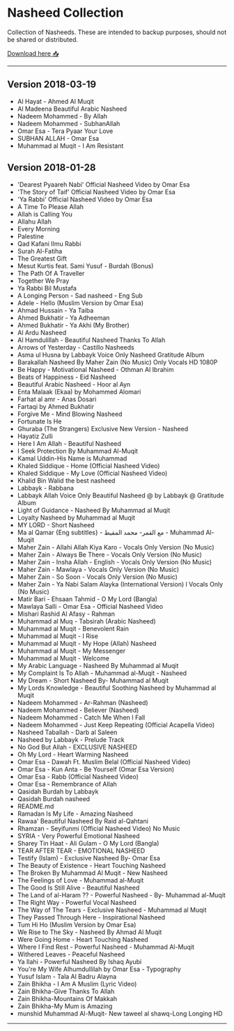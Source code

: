 # Nasheed Collection

Collection of Nasheeds. These are intended to backup purposes, should not be shared or distributed.

[Download here 📥](https://github.com/Nasheeds/collection/releases) 

--- 
## Version 2018-03-19
- Al Hayat - Ahmed Al Muqit
- Al Madeena  Beautiful Arabic Nasheed
- Nadeem Mohammed -  By Allah
- Nadeem Mohammed - SubhanAllah
- Omar Esa - Tera Pyaar  Your Love 
- SUBHAN ALLAH - Omar Esa
- Muhammad al Muqit - I Am Resistant

## Version 2018-01-28

- 'Dearest Pyaareh Nabi' Official Nasheed Video by Omar Esa
- 'The Story of Taif' Official Nasheed Video by Omar Esa
- 'Ya Rabbi' Official Nasheed Video by Omar Esa
- A Time To Please Allah
- Allah is Calling You
- Allahu Allah
- Every Morning
- Palestine
- Qad Kafani Ilmu Rabbi
- Surah Al-Fatiha
- The Greatest Gift
- Mesut Kurtis feat. Sami Yusuf - Burdah (Bonus)
- The Path Of A Traveller
- Together We Pray
- Ya Rabbi Bil Mustafa
- A Longing Person - Sad nasheed - Eng Sub
- Adele - Hello (Muslim Version by Omar Esa)
- Ahmad Hussain - Ya Taiba
- Ahmed Bukhatir - Ya Adheeman
- Ahmed Bukhatir - Ya Akhi (My Brother)
- Al Ardu Nasheed
- Al Hamdulillah - Beautiful Nasheed Thanks To Allah
- Arrows of Yesterday - Castillo Nasheeds
- Asma ul Husna by Labbayk  Voice Only Nasheed  Gratitude Album
- Barakallah Nasheed By Maher Zain (No Music) Only Vocals HD 1080P
- Be Happy - Motivational Nasheed - Othman Al Ibrahim
- Beats of Happiness - Eid Nasheed
- Beautiful Arabic Nasheed - Hoor al Ayn
- Enta Malaak (Ekaa) by Mohammed Alomari
- Farhat al amr - Anas Dosari
- Fartaqi by Ahmed Bukhatir
- Forgive Me - Mind Blowing Nasheed
- Fortunate Is He
- Ghuraba (The Strangers) Exclusive New Version - Nasheed
- Hayatiz Zulli
- Here I Am Allah - Beautiful Nasheed
- I Seek Protection By Muhammad Al-Muqit
- Kamal Uddin-His Name is Muhammad
- Khaled Siddique - Home (Official Nasheed Video)
- Khaled Siddique - My Love (Official Nasheed Video)
- Khalid Bin Walid the best nasheed
- Labbayk - Rabbana
- Labbayk Allah Voice Only Beautiful Nasheed @ by Labbayk @ Gratitude Album
- Light of Guidance - Nasheed By Muhammad al Muqit
- Loyalty Nasheed by Muhammad al Muqit
- MY LORD - Short Nasheed
- Ma al Qamar {Eng subtitles} - مع القمر- محمد المقيط - Muhammad Al-Muqit
- Maher Zain - Allahi Allah Kiya Karo - Vocals Only Version (No Music)
- Maher Zain - Always Be There - Vocals Only Version (No Music)
- Maher Zain - Insha Allah - English - Vocals Only Version (No Music)
- Maher Zain - Mawlaya - Vocals Only Version (No Music)
- Maher Zain - So Soon - Vocals Only Version (No Music)
- Maher Zain - Ya Nabi Salam Alayka (International Version) l Vocals Only (No Music)
- Matir Bari - Ehsaan Tahmid - O My Lord (Bangla)
- Mawlaya Salli - Omar Esa - Official Nasheed Video
- Mishari Rashid Al Afasy - Rahman
- Muhammad al Muq - Tabsirah (Arabic Nasheed)
- Muhammad al Muqit - Benevolent Rain
- Muhammad al Muqit - I Rise
- Muhammad al Muqit - My Hope (Allah) Nasheed
- Muhammad al Muqit - My Messenger
- Muhammad al Muqit - Welcome
- My Arabic Language - Nasheed By Muhammad al Muqit
- My Complaint Is To Allah - Muhammad al-Muqit - Nasheed
- My Dream - Short Nasheed By- Muhammad al Muqit
- My Lords Knowledge - Beautiful Soothing Nasheed by Muhammad al Muqit
- Nadeem Mohammed - Ar-Rahman (Nasheed)
- Nadeem Mohammed - Believer (Nasheed)
- Nadeem Mohammed - Catch Me When I Fall
- Nadeem Mohammed - Just Keep Repeating (Official Acapella Video)
- Nasheed Taballah - Darb al Saleen
- Nasheed by Labbayk - Prelude Track
- No God But Allah - EXCLUSIVE NASHEED
- Oh My Lord - Heart Warming Nasheed
- Omar Esa - Dawah Ft. Muslim Belal (Official Nasheed Video)
- Omar Esa - Kun Anta - Be Yourself (Omar Esa Version)
- Omar Esa - Rabb (Official Nasheed Video)
- Omar Esa - Remembrance of Allah
- Qasidah Burdah by Labbayk
- Qasidah Burdah nasheed
- README.md
- Ramadan Is My Life - Amazing Nasheed
- Rawaa' Beautiful Nasheed By Raid al-Qahtani
- Rhamzan - Seyifunmi (Official Nasheed Video)  No Music
- SYRIA - Very Powerful Emotional Nasheed
- Sharey Tin Haat - Ali Gulam - O My Lord (Bangla)
- TEAR AFTER TEAR - EMOTIONAL NASHEED
- Testify (Islam) - Exclusive Nasheed By- Omar Esa
- The Beauty of Existence - Heart Touching Nasheed
- The Broken By Muhammad Al Muqit - New Nasheed
- The Feelings of Love - Muhammad al-Muqit
- The Good Is Still Alive - Beautiful Nasheed
- The Land of al-Haram ?? - Powerful Nasheed - By- Muhammad al-Muqit
- The Right Way - Powerful Vocal Nasheed
- The Way of The Tears - Exclusive Nasheed - Muhammad al Muqit
- They Passed Through Here - Inspirational Nasheed
- Tum Hi Ho (Muslim Version by Omar Esa)
- We Rise to The Sky - Nasheed By Ahmad Al Muqit
- Were Going Home - Heart Touching Nasheed
- Where I Find Rest - Powerful Nasheed - Muhammad Al-Muqit
- Withered Leaves - Peaceful Nasheed
- Ya Ilahi - Powerful Nasheed By Ishaq Ayubi
- You're My Wife Alhumdullilah by Omar Esa - Typography
- Yusuf Islam - Tala Al Badru Alayna
- Zain Bhikha - I Am A Muslim (Lyric Video)
- Zain Bhikha-Give Thanks To Allah
- Zain Bhikha-Mountains Of Makkah
- Zain Bhikha-My Mum is Amazing
- munshid Muhammad Al-Muqit- New taweel al shawq-Long Longing HD
--- 
